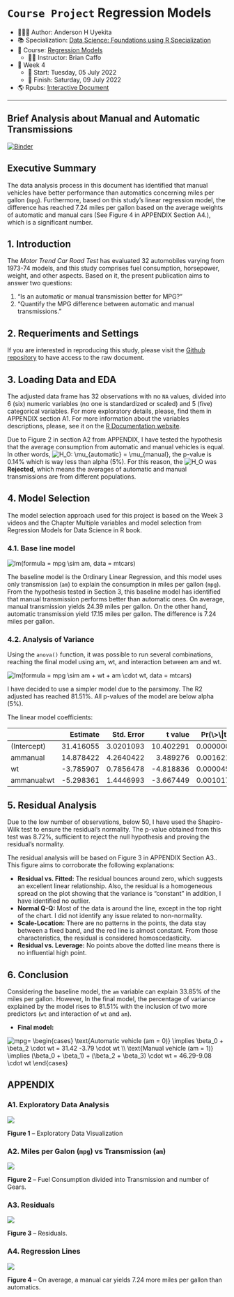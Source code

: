 `Course Project` Regression Models
================

-   👨🏻‍💻 Author: Anderson H Uyekita
-   📚 Specialization: <a
    href="https://www.coursera.org/specializations/data-science-foundations-r"
    target="_blank" rel="noopener">Data Science: Foundations using R
    Specialization</a>
-   📖 Course:
    <a href="https://www.coursera.org/learn/regression-models"
    target="_blank" rel="noopener">Regression Models</a>
    -   🧑‍🏫 Instructor: Brian Caffo
-   📆 Week 4
    -   🚦 Start: Tuesday, 05 July 2022
    -   🏁 Finish: Saturday, 09 July 2022
-   🌎 Rpubs: [Interactive
    Document](https://rpubs.com/AndersonUyekita/course-project_regression-models)

------------------------------------------------------------------------

## Brief Analysis about Manual and Automatic Transmissions

[![Binder](https://mybinder.org/badge_logo.svg)](https://mybinder.org/v2/gh/AndersonUyekita/regression-models_course-project/main?urlpath=rstudio)

## Executive Summary

The data analysis process in this document has identified that manual
vehicles have better performance than automatics concerning miles per
gallon (`mpg`). Furthermore, based on this study’s linear regression
model, the difference has reached 7.24 miles per gallon based on the
average weights of automatic and manual cars (See Figure 4 in APPENDIX
Section A4.), which is a significant number.

## 1. Introduction

The *Motor Trend Car Road Test* has evaluated 32 automobiles varying
from 1973-74 models, and this study comprises fuel consumption,
horsepower, weight, and other aspects. Based on it, the present
publication aims to answer two questions:

1.  “Is an automatic or manual transmission better for MPG?”
2.  “Quantify the MPG difference between automatic and manual
    transmissions.”

## 2. Requeriments and Settings

If you are interested in reproducing this study, please visit the
[Github
repository](https://github.com/AndersonUyekita/regression-models_course-project)
to have access to the raw document.

## 3. Loading Data and EDA

The adjusted data frame has 32 observations with no `NA` values, divided
into 6 (six) numeric variables (no one is standardized or scaled) and 5
(five) categorical variables. For more exploratory details, please, find
them in APPENDIX section A1. For more information about the variables
descriptions, please, see it on the [R Documentation
website](https://stat.ethz.ch/R-manual/R-devel/library/datasets/html/mtcars.html).

Due to Figure 2 in section A2 from APPENDIX, I have tested the
hypothesis that the average consumption from automatic and manual
vehicles is equal. In other words,
![H_O: \\mu\_{automatic} = \\mu\_{manual}](https://latex.codecogs.com/png.image?%5Cdpi%7B110%7D&space;%5Cbg_white&space;H_O%3A%20%5Cmu_%7Bautomatic%7D%20%3D%20%5Cmu_%7Bmanual%7D "H_O: \mu_{automatic} = \mu_{manual}"),
the p-value is 0.14% which is way less than alpha (5%). For this reason,
the
![H_O](https://latex.codecogs.com/png.image?%5Cdpi%7B110%7D&space;%5Cbg_white&space;H_O "H_O")
was **Rejected**, which means the averages of automatic and manual
transmissions are from different populations.

## 4. Model Selection

The model selection approach used for this project is based on the Week
3 videos and the Chapter Multiple variables and model selection from
Regression Models for Data Science in R book.

### 4.1. Base line model

![lm(formula  = mpg \\sim am, data = mtcars)](https://latex.codecogs.com/png.image?%5Cdpi%7B110%7D&space;%5Cbg_white&space;lm%28formula%20%20%3D%20mpg%20%5Csim%20am%2C%20data%20%3D%20mtcars%29 "lm(formula  = mpg \sim am, data = mtcars)")

The baseline model is the Ordinary Linear Regression, and this model
uses only transmission (`am`) to explain the consumption in miles per
gallon (`mpg`). From the hypothesis tested in Section 3, this baseline
model has identified that manual transmission performs better than
automatic ones. On average, manual transmission yields 24.39 miles per
gallon. On the other hand, automatic transmission yield 17.15 miles per
gallon. The difference is 7.24 miles per gallon.

### 4.2. Analysis of Variance

Using the `anova()` function, it was possible to run several
combinations, reaching the final model using am, wt, and interaction
between am and wt.

![lm(formula  = mpg \\sim am + wt + am \\cdot wt, data = mtcars)](https://latex.codecogs.com/png.image?%5Cdpi%7B110%7D&space;%5Cbg_white&space;lm%28formula%20%20%3D%20mpg%20%5Csim%20am%20%2B%20wt%20%2B%20am%20%5Ccdot%20wt%2C%20data%20%3D%20mtcars%29 "lm(formula  = mpg \sim am + wt + am \cdot wt, data = mtcars)")

I have decided to use a simpler model due to the parsimony. The R2
adjusted has reached 81.51%. All p-values of the model are below alpha
(5%).

The linear model coefficients:

<table class="table" style="margin-left: auto; margin-right: auto;">
<thead>
<tr>
<th style="text-align:left;">
</th>
<th style="text-align:right;">
Estimate
</th>
<th style="text-align:right;">
Std. Error
</th>
<th style="text-align:right;">
t value
</th>
<th style="text-align:right;">
Pr(\>\|t\|)
</th>
</tr>
</thead>
<tbody>
<tr>
<td style="text-align:left;">
(Intercept)
</td>
<td style="text-align:right;">
31.416055
</td>
<td style="text-align:right;">
3.0201093
</td>
<td style="text-align:right;">
10.402291
</td>
<td style="text-align:right;">
0.0000000
</td>
</tr>
<tr>
<td style="text-align:left;">
ammanual
</td>
<td style="text-align:right;">
14.878422
</td>
<td style="text-align:right;">
4.2640422
</td>
<td style="text-align:right;">
3.489276
</td>
<td style="text-align:right;">
0.0016210
</td>
</tr>
<tr>
<td style="text-align:left;">
wt
</td>
<td style="text-align:right;">
-3.785907
</td>
<td style="text-align:right;">
0.7856478
</td>
<td style="text-align:right;">
-4.818836
</td>
<td style="text-align:right;">
0.0000455
</td>
</tr>
<tr>
<td style="text-align:left;">
ammanual:wt
</td>
<td style="text-align:right;">
-5.298361
</td>
<td style="text-align:right;">
1.4446993
</td>
<td style="text-align:right;">
-3.667449
</td>
<td style="text-align:right;">
0.0010171
</td>
</tr>
</tbody>
</table>

## 5. Residual Analysis

Due to the low number of observations, below 50, I have used the
Shapiro-Wilk test to ensure the residual’s normality. The p-value
obtained from this test was 8.72%, sufficient to reject the null
hypothesis and proving the residual’s normality.

The residual analysis will be based on Figure 3 in APPENDIX Section A3..
This figure aims to corroborate the following explanations:

-   **Residual vs. Fitted:** The residual bounces around zero, which
    suggests an excellent linear relationship. Also, the residual is a
    homogeneous spread on the plot showing that the variance is
    “constant” in addition, I have identified no outlier.
-   **Normal Q-Q:** Most of the data is around the line, except in the
    top right of the chart. I did not identify any issue related to
    non-normality.
-   **Scale-Location:** There are no patterns in the points, the data
    stay between a fixed band, and the red line is almost constant. From
    those characteristics, the residual is considered homoscedasticity.
-   **Residual vs. Leverage:** No points above the dotted line means
    there is no influential high point.

## 6. Conclusion

Considering the baseline model, the `am` variable can explain 33.85% of
the miles per gallon. However, In the final model, the percentage of
variance explained by the model rises to 81.51% with the inclusion of
two more predictors (`wt` and interaction of `wt` and `am`).

-   **Final model:**

![mpg=
\\begin{cases}
\\text{Automatic vehicle (am = 0)} \\implies \\beta_0 + \\beta_2 \\cdot wt = 31.42 -3.79 \\cdot wt \\\\
\\text{Manual vehicle (am = 1)} \\implies (\\beta_0 + \\beta_1) + (\\beta_2 + \\beta_3) \\cdot wt = 46.29-9.08 \\cdot wt
\\end{cases}](https://latex.codecogs.com/png.image?%5Cdpi%7B110%7D&space;%5Cbg_white&space;mpg%3D%0A%5Cbegin%7Bcases%7D%0A%5Ctext%7BAutomatic%20vehicle%20%28am%20%3D%200%29%7D%20%5Cimplies%20%5Cbeta_0%20%2B%20%5Cbeta_2%20%5Ccdot%20wt%20%3D%2031.42%20-3.79%20%5Ccdot%20wt%20%5C%5C%0A%5Ctext%7BManual%20vehicle%20%28am%20%3D%201%29%7D%20%5Cimplies%20%28%5Cbeta_0%20%2B%20%5Cbeta_1%29%20%2B%20%28%5Cbeta_2%20%2B%20%5Cbeta_3%29%20%5Ccdot%20wt%20%3D%2046.29-9.08%20%5Ccdot%20wt%0A%5Cend%7Bcases%7D "mpg=
\begin{cases}
\text{Automatic vehicle (am = 0)} \implies \beta_0 + \beta_2 \cdot wt = 31.42 -3.79 \cdot wt \\
\text{Manual vehicle (am = 1)} \implies (\beta_0 + \beta_1) + (\beta_2 + \beta_3) \cdot wt = 46.29-9.08 \cdot wt
\end{cases}")

<!-- Adding a Page Break to starting a new APPENDIX page -->
## APPENDIX

### A1. Exploratory Data Analysis

![](README_files/figure-gfm/unnamed-chunk-4-1.png)<!-- -->

**Figure 1** – Exploratory Data Visualization

### A2. Miles per Galon (`mpg`) vs Transmission (`am`)

![](README_files/figure-gfm/eda-1.png)<!-- -->

**Figure 2** – Fuel Consumption divided into Transmission and number of
Gears.

### A3. Residuals

![](README_files/figure-gfm/residuals-1.png)<!-- -->

**Figure 3** – Residuals.

### A4. Regression Lines

![](README_files/figure-gfm/unnamed-chunk-5-1.png)<!-- -->

**Figure 4** – On average, a manual car yields 7.24 more miles per
gallon than automatics.
